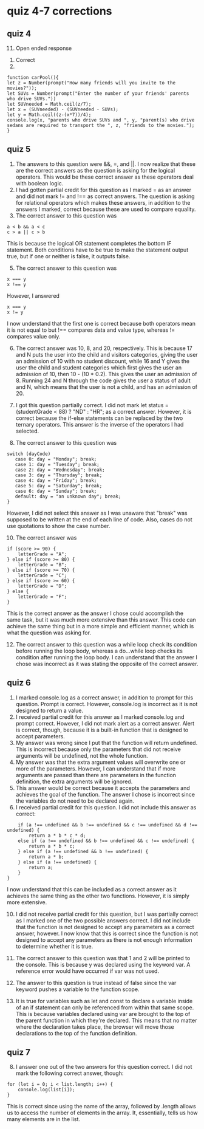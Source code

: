 # quiz 4-7 corrections

## quiz 4
11. Open ended response
  1) Correct
  2) 
  ```
function carPool(){
let z = Number(prompt("How many friends will you invite to the movies?"));
let SUVs = Number(prompt("Enter the number of your friends' parents who drive SUVs."))
let SUVneeded = Math.ceil(z/7);
let x = (SUVneeded) - (SUVneeded - SUVs);
let y = Math.ceil((z-(x*7))/4);
console.log(x, "parents who drive SUVs and ", y, "parent(s) who drive sedans are required to transport the ", z, "friends to the movies.");
}
```
## quiz 5
1. The answers to this question were &&, =, and ||. I now realize that these are the correct answers as the question is asking for the logical operators. This would be these correct answer as these operators deal with boolean logic.
2. I had gotten partial credit for this question as I marked = as an answer and did not mark != and !== as correct answers. The question is asking for relational operators which makes these answers, in addition to the answers I marked, correct because these are used to compare equality.
4. The  correct answer to this question was 
```
a < b && a < c
c > a || c > b
```
This is because the logical OR statement completes the bottom IF statement. Both conditions have to be true to make the statement output true, but if one or neither is false, it outputs false.

5. The correct answer to this question was
```
x === y
x !== y
```
However, I answered 
```
x === y
x != y
```
I now understand that the first one is correct because both operators mean it is not equal to but !== compares data and value type, whereas != compares value only.

6. The correct answer was  10, 8, and 20, respectively. This is because 17 and N puts the user into the child and visitors categories, giving the user an admission of 10 with no student discount, while 16 and Y gives the user the child and student categories which first gives the user an admission of 10,  then 10 - (10 * 0.2). This gives the user an admission of 8. Running 24 and N through the code gives the user a status of adult and N, which means that the user is not a child, and has an admission of 20.

7. I got this question partially correct. I did not mark let status = (studentGrade < 88) ? "ND" : "HR"; as a correct answer. However, it is correct because the if-else statements can be replaced by the two ternary operators. This answer is the inverse of the operators I had selected.

9. The correct answer to this question was
```
switch (dayCode)
   case 0: day = "Monday"; break;
   case 1: day = "Tuesday"; break;
   case 2: day = "Wednesday"; break;
   case 3: day = "Thursday"; break;
   case 4: day = "Friday"; break;
   case 5: day = "Saturday"; break;
   case 6: day = "Sunday"; break;
   default: day = "an unknown day"; break;
}
```
However, I did not select this answer as I was unaware that "break" was supposed to be written at the end of each line of code. Also, cases do not use quotations to show the case number.

10. The correct answer was 
```
if (score >= 90) {
    letterGrade = "A";
} else if (score >= 80) {
    letterGrade = "B";
} else if (score >= 70) {
    letterGrade = "C";
} else if (score >= 60) {
    letterGrade = "D";
} else {
    letterGrade = "F";
}
```
This is the correct answer as the answer I chose could accomplish the same task, but it was much more extensive than this answer. This code can achieve the same thing but in a more simple and efficient manner, which is what the question was asking for.

12. The correct answer to this question was a while loop check its condition before running the loop body, whereas a do...while loop checks its condition after running the loop body. I can understand that the answer I chose was incorrect as it was stating the opposite of the correct answer. 
## quiz 6
1. I marked console.log as a correct answer, in addition to prompt for this question. Prompt is correct. However, console.log is incorrect as it is not designed to return a value.
2. I received partial credit for this answer as I marked console.log and prompt correct. However, I did not mark alert as a correct answer. Alert is correct, though, because it is a built-in function that is designed to accept parameters.
4. My answer was wrong since I put that the function will return undefined. This is incorrect because only the parameters that did not receive arguments will be undefined, not the whole function. 
5. My answer was that the extra argument values will overwrite one or more of the parameters. However, I can understand that if more arguments are passed than there are parameters in the function definition, the extra arguments will be ignored. 
6. This answer would be correct because it accepts the parameters and achieves the goal of the function. The answer I chose is incorrect since the variables do not need to be declared again.
9. I received partial credit for this question. I did not include this answer as correct:
```function multiply(a, b, c, d) {
    if (a !== undefined && b !== undefined && c !== undefined && d !== undefined) {
        return a * b * c * d;
    else if (a !== undefined && b !== undefined && c !== undefined) {
        return a * b * c;
    } else if (a !== undefined && b !== undefined) {
        return a * b;
    } else if (a !== undefined) {
        return a;
    }
}
```
I now understand that this can be included as a correct answer as it achieves the same thing as the other two functions. However, it is simply more extensive.

10. I did not receive partial credit for this question, but I was partially correct as I marked one of the two possible answers correct. I did not include that the function is not designed to accept any parameters as a correct answer, however. I now know that this is correct since the function is not designed to accept any parameters as there is not enough information to determine whether it is true.

12. The correct answer to this question was that 1 and 2 will be printed to the console. This is because y was declared using the keyword var. A reference error would have occurred if var was not used.

13. The answer to this question is true instead of false since the var keyword pushes a variable to the function scope.

14. It is true for variables such as let and const to declare a variable inside of an if statement can only be referenced from within that same scope. This is because variables declared using var are brought to the top of the parent function in which they're declared. This means that no matter where the declaration takes place, the browser will move those declarations to the top of the function definition.
## quiz 7
8. I answer one out of the two answers for this question correct. I did not mark the following correct answer, though:
```
for (let i = 0; i < list.length; i++) {
    console.log(list[i]);
}
```
This is correct since using the name of the array, followed by .length allows us to access the number of elements in the array. It, essentially, tells us how many elements are in the list.
